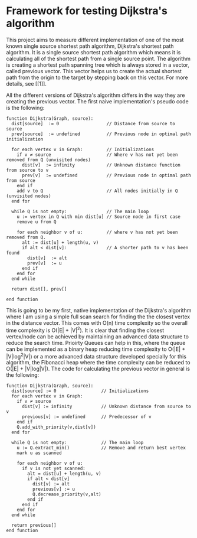 Framework for testing Dijkstra's algorithm
===============================

This project aims to measure different implementation of one of the most known single source shortest path algorithm, Dijkstra's shortest path algorithm. It is a single source shortest path algorithm which means it is calculating all of the shortest path from a single source point. The algorithm is creating a shortest path spanning tree which is always stored in a vector, called previous vector. This vector helps us to create the actual shortest path from the origin to the target by stepping back on this vector. For more details, see [[1]].

All the different versions of Dijkstra's algorithm differs in the way they are creating the previous vector. The first naive implementation's pseudo code is the following:

```
function Dijkstra(Graph, source):
  dist[source]  := 0                  // Distance from source to source
  prev[source]  := undefined          // Previous node in optimal path initialization

  for each vertex v in Graph:         // Initializations
    if v ≠ source                     // Where v has not yet been removed from Q (unvisited nodes)
      dist[v]  := infinity            // Unknown distance function from source to v
      prev[v]  := undefined           // Previous node in optimal path from source
    end if 
    add v to Q                        // All nodes initially in Q (unvisited nodes)
  end for

  while Q is not empty:               // The main loop
    u := vertex in Q with min dist[u] // Source node in first case
    remove u from Q 

    for each neighbor v of u:         // where v has not yet been removed from Q.
      alt := dist[u] + length(u, v)
      if alt < dist[v]:               // A shorter path to v has been found
        dist[v]  := alt 
        prev[v]  := u 
      end if
    end for
  end while

  return dist[], prev[]

end function
```

This is going to be my first, native implementation of the Dijkstra's algorithm where I am using a simple full scan search for finding the the closest vertex in the distance vector. This comes with O(n) time complexity so the overall time complexity is O(|E| + |V|<sup>2</sup>). It is clear that finding the closest vertex/node can be achieved by maintaining an advanced data structure to reduce the search time. Prioirty Queues can help in this, where the queue can be implemented as a binary heap reducing time complexity to O(|E| + |V|log<sup>2</sup>|V|) or a more advanced data structure developed specially for this algorithm, the Fibonacci heap where the time complexity can be reduced to O(|E| + |V|log|V|). The code for calculating the previous vector in general is the following:

```
function Dijkstra(Graph, source):
  dist[source] := 0                 // Initializations
  for each vertex v in Graph:           
    if v ≠ source
      dist[v] := infinity           // Unknown distance from source to v
      previous[v] := undefined      // Predecessor of v
    end if
    Q.add_with_priority(v,dist[v])
  end for 

  while Q is not empty:             // The main loop
    u := Q.extract_min()            // Remove and return best vertex
    mark u as scanned
    
    for each neighbor v of u:
      if v is not yet scanned:
        alt = dist[u] + length(u, v) 
        if alt < dist[v]
          dist[v] := alt
          previous[v] := u
          Q.decrease_priority(v,alt)
        end if
      end if
    end for
  end while

  return previous[]
end function
```


